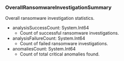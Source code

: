 ### OverallRansomwareInvestigationSummary
Overall ransomware investigation statistics.

- analysisSuccessCount: System.Int64
  - Count of successful ransomware investigations.
- analysisFailureCount: System.Int64
  - Count of failed ransomware investigations.
- anomaliesCount: System.Int64
  - Count of total critical anomalies found.
